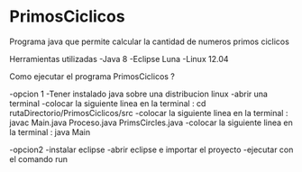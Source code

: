 # PrimosCiclicos
Programa java que permite calcular la cantidad de numeros primos ciclicos

Herramientas utilizadas
-Java 8
-Eclipse Luna
-Linux 12.04

Como ejecutar el programa PrimosCiclicos ? 

-opcion 1
	-Tener instalado java sobre una distribucion linux
	-abrir una terminal 
	-colocar la siguiente linea en la terminal : cd rutaDirectorio/PrimosCiclicos/src
	-colocar la siguiente linea en la terminal : javac Main.java Proceso.java PrimsCircles.java
	-colocar la siguiente linea en la terminal : java Main

-opcion2
	-instalar eclipse
	-abrir eclipse e importar el proyecto
	-ejecutar con el comando run



	
